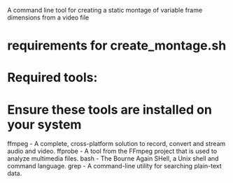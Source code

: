 A command line tool for creating a static montage of variable frame dimensions from a video file


# requirements for create_montage.sh

# Required tools:
# Ensure these tools are installed on your system

ffmpeg - A complete, cross-platform solution to record, convert and stream audio and video.
ffprobe - A tool from the FFmpeg project that is used to analyze multimedia files.
bash - The Bourne Again SHell, a Unix shell and command language.
grep - A command-line utility for searching plain-text data.
